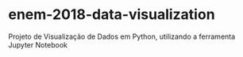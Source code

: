 # enem-2018-data-visualization
Projeto de Visualização de Dados em Python, utilizando a ferramenta Jupyter Notebook
